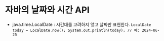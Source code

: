 # 자바의 날짜와 시간 API

- java.time.LocalDate : 시간대를 고려하지 않고 날짜만 표현한다.
  `LocalDate today = LocalDate.now();
  System.out.println(today); // 예: 2024-06-25`
